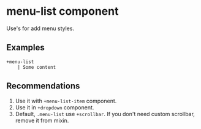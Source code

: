 # menu-list component

Use's for add menu styles.

## Examples

```pug
+menu-list
	| Some content
```

## Recommendations

1. Use it with `+menu-list-item` component.
2. Use it in `+dropdown` component.
3. Default, `.menu-list` use `+scrollbar`. If you don't need
   custom scrollbar, remove it from mixin.
